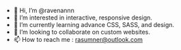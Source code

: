 - 👋 Hi, I’m @ravenannn
- 👀 I’m interested in interactive, responsive design.
- 🌱 I’m currently learning advance CSS, SASS, and design.
- 💞️ I’m looking to collaborate on custom websites.
- 📫 How to reach me : rasumner@outlook.com

<!---
ravenannn/ravenannn is a ✨ special ✨ repository because its `README.md` (this file) appears on your GitHub profile.
You can click the Preview link to take a look at your changes.
--->
